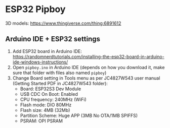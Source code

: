 # ESP32 Pipboy

3D models: https://www.thingiverse.com/thing:6891612

## Arduino IDE + ESP32 settings
1. Add ESP32 board in Arduino IDE: https://randomnerdtutorials.com/installing-the-esp32-board-in-arduino-ide-windows-instructions/
2. Open `pipboy.ino` in Arduino IDE (depends on how you download it, make sure that folder with files also named `pipboy`)
3. Change Board setting in Tools menu as per JC4827W543 user manual (Getting Started PDF in JC4827W543 folder):
   - Board: ESP32S3 Dev Module
   - USB CDC On Boot: Enabled
   - CPU frequency: 240MHz (WiFi)
   - Flash mode: DIO 80MHz
   - Flash size: 4MB (32Mb)
   - Partition Scheme: Huge APP (3MB No OTA/1MB SPIFFS)
   - PSRAM: OPI PSRAM
